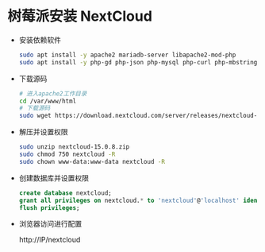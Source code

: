 # 树莓派安装 NextCloud

- 安装依赖软件

  ```bash
  sudo apt install -y apache2 mariadb-server libapache2-mod-php
  sudo apt install -y php-gd php-json php-mysql php-curl php-mbstring php-intl php-imagick php-xml php-zip
  ```

- 下载源码

  ```bash
  # 进入apache2工作目录
  cd /var/www/html
  # 下载源码
  sudo wget https://download.nextcloud.com/server/releases/nextcloud-15.0.8.zip
  ```

- 解压并设置权限

  ```bash
  sudo unzip nextcloud-15.0.8.zip
  sudo chmod 750 nextcloud -R
  sudo chown www-data:www-data nextcloud -R
  ```

- 创建数据库并设置权限

  ```sql
  create database nextcloud;
  grant all privileges on nextcloud.* to 'nextcloud'@'localhost' identified by 'nextcloud';
  flush privileges;
  ```

- 浏览器访问进行配置

  http://IP/nextcloud
